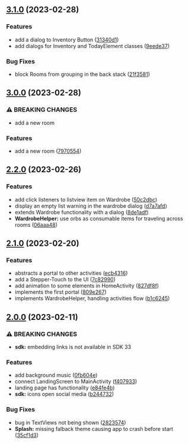 ## [3.1.0](https://github.com/Stalkerfish/EasterEggs/compare/v3.0.0...v3.1.0) (2023-02-28)


### Features

* add a dialog to Inventory Button ([31340d1](https://github.com/Stalkerfish/EasterEggs/commit/31340d1518da3834514d894965b3fea7cf7736ec))
* add dialogs for Inventory and TodayElement classes ([9eede37](https://github.com/Stalkerfish/EasterEggs/commit/9eede3735939b8e20ddb248f2d36ad06b9b89973))


### Bug Fixes

* block Rooms from grouping in the back stack ([21f3581](https://github.com/Stalkerfish/EasterEggs/commit/21f3581ae2bd026937c02162eb892e87a54b22bf))

## [3.0.0](https://github.com/Stalkerfish/EasterEggs/compare/v2.2.0...v3.0.0) (2023-02-28)


### ⚠ BREAKING CHANGES

* add a new room

### Features

* add a new room ([7970554](https://github.com/Stalkerfish/EasterEggs/commit/79705546fa5f908d07fa837dca949f565b934483))

## [2.2.0](https://github.com/Stalkerfish/EasterEggs/compare/v2.1.0...v2.2.0) (2023-02-26)


### Features

* add click listeners to listview item on Wardrobe ([50c2dbc](https://github.com/Stalkerfish/EasterEggs/commit/50c2dbc557784f8633a9fd1353085affe4df8b51))
* display an empty list warning in the wardrobe dialog ([d7a7afd](https://github.com/Stalkerfish/EasterEggs/commit/d7a7afd3fed25dee7b5307db9245cd1f957d43ec))
* extends Wardrobe functionality with a dialog ([8de1adf](https://github.com/Stalkerfish/EasterEggs/commit/8de1adf1b73073cbbda42011affb7e83228d74bf))
* **WardrobeHelper:** use orbs as consumable items for traveling across rooms ([06aaa48](https://github.com/Stalkerfish/EasterEggs/commit/06aaa4808d79d2d57a6723cc5a0b966db081dba9))

## [2.1.0](https://github.com/Stalkerfish/EasterEggs/compare/v2.0.0...v2.1.0) (2023-02-20)


### Features

* abstracts a portal to other activities ([ecb4316](https://github.com/Stalkerfish/EasterEggs/commit/ecb4316f4fdfe4e0f5b067aebcf1799337850acd))
* add a Stepper-Touch to the UI ([7c82990](https://github.com/Stalkerfish/EasterEggs/commit/7c82990ebac7a99f2292ce06133697ba45a37a25))
* add animation to some elements in HomeActivity ([827df8f](https://github.com/Stalkerfish/EasterEggs/commit/827df8f6d4c00595c5def0053ce46b3a95452c72))
* implements the first portal ([809e267](https://github.com/Stalkerfish/EasterEggs/commit/809e2672c4e51df644fdf687e4b3a393d103ec84))
* implements WardrobeHelper, handling activities flow ([b1c6245](https://github.com/Stalkerfish/EasterEggs/commit/b1c624535e0065382db2df50f04983ea93c418e2))

## [2.0.0](https://github.com/Stalkerfish/EasterEggs/compare/v1.3.0...v2.0.0) (2023-02-11)


### ⚠ BREAKING CHANGES

* **sdk:** embedding links is not available in SDK 33

### Features

* add background music ([0fb604e](https://github.com/Stalkerfish/EasterEggs/commit/0fb604e2fa222b71b278d522bf40ec8b25fa5e38))
* connect LandingScreen to MainActivity ([f407933](https://github.com/Stalkerfish/EasterEggs/commit/f407933b59c4d5b0f7a3e467015c7459b3b0fc4d))
* landing page has functionality ([e84fe4b](https://github.com/Stalkerfish/EasterEggs/commit/e84fe4b5f017b6bcfe90de6896681d7926dbfae4))
* **sdk:** icons open social media ([b244732](https://github.com/Stalkerfish/EasterEggs/commit/b24473259e6972ebc4ecfd78e45e21e7665ac828))


### Bug Fixes

* bug in TextViews not being shown ([2823574](https://github.com/Stalkerfish/EasterEggs/commit/28235744b72fbeb14540f592b2bbe956aea87e53))
* **Splash:** missing falback theme causing app to crash before start ([35cf1d3](https://github.com/Stalkerfish/EasterEggs/commit/35cf1d3450d0baec8df570898e9e2bb96b578e11))

